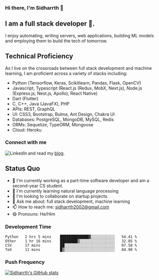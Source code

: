 ### Hi there, I'm Sidharrth 👋

## I am a full stack developer 🚀.
I enjoy automating, writing servers, web applications, building ML models and employing them to build the tech of tomorrow.

## Technical Proficiency
As I live on the crossroads between full stack development and machine learning, I am proficient across a variety of stacks including:
- Python (Tensorflow, Keras, Scikitlearn, Pandas, Flask, OpenCV)
- Javascript, Typescript (React.js (Redux, MobX, Next.js), Node.js (Express.js, Nest.js, Apollo), React Native)
- Dart (Flutter)
- C, C++, Java (JavaFX), PHP
- APIs: REST, GraphQL
- UI: CSS3, Bootstrap, Bulma, Ant Design, Chakra UI
- Databases: PostgreSQL, MongoDB, MySQL, Redis
- ORMs: Sequelize, TypeORM, Mongoose
- Cloud: Heroku

### Connect with me

[<img align="left" alt="LinkedIn" src="https://img.shields.io/badge/linkedin-%230077B5.svg?&style=for-the-badge&logo=linkedin&logoColor=white" />][linkedin]
and read my [blog].

## Status Quo
- 🔭 I'm currently working as a part-time software developer and am a second-year CS student.
- 🌱 I'm currently learning natural language processing
- 👯 I'm looking to collaborate on startup projects.
- 💬 Ask me about: full stack development, machine learning
- 📫 How to reach me: sidharrth2002@gmail.com
- 😄 Pronouns: He/Him


### Development Time
<!--START_SECTION:waka-->
```text
Python   2 hrs 5 mins    █████████████▓░░░░░░░░░░░   54.41 % 
Other    1 hr 16 mins    ████████▒░░░░░░░░░░░░░░░░   32.85 % 
CSV      17 mins         ██░░░░░░░░░░░░░░░░░░░░░░░   07.58 % 
TeX      11 mins         █▒░░░░░░░░░░░░░░░░░░░░░░░   04.90 % 
```
<!--END_SECTION:waka-->

### Push Frequency
[![Sidharrth's GitHub stats](https://github-readme-stats.vercel.app/api?username=sidharrth2002&show_icons=true)](https://github.com/sidharrth2002/github-readme-stats)

[site]: http://mathsforgeeks.org/
[blog]: https://mathsforgeeks.org/blog
[linkedin]: https://www.linkedin.com/in/sidharrth-nagappan/
